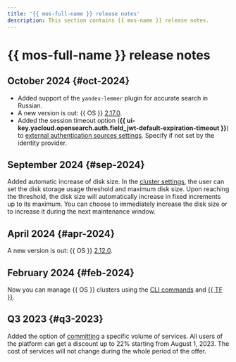 ```yaml
---
title: '{{ mos-full-name }} release notes'
description: This section contains {{ mos-name }} release notes.
---
```


# {{ mos-full-name }} release notes

## October 2024 {#oct-2024}

* Added support of the `yandex-lemmer` plugin for accurate search in Russian.
* A new version is out: {{ OS }} [2.17.0](https://github.com/opensearch-project/opensearch-build/blob/main/release-notes/opensearch-release-notes-2.17.0.md).
* Added the session timeout option (**{{ ui-key.yacloud.opensearch.auth.field_jwt-default-expiration-timeout }}**) to [external authentication sources settings](operations/saml-authentication.md#configuration-sso). Specify if not set by the identity provider.

## September 2024 {#sep-2024}

Added automatic increase of disk size. In the [cluster settings](operations/update.md), the user can set the disk storage usage threshold and maximum disk size. Upon reaching the threshold, the disk size will automatically increase in fixed increments up to its maximum. You can choose to immediately increase the disk size or to increase it during the next maintenance window.

## April 2024 {#apr-2024}

A new version is out: {{ OS }} [2.12.0](https://github.com/opensearch-project/opensearch-build/blob/main/release-notes/opensearch-release-notes-2.12.0.md).

## February 2024 {#feb-2024}

Now you can manage {{ OS }} clusters using the [CLI commands](../cli/cli-ref/managed-opensearch/cli-ref/index.md) and [{{ TF }}](./tf-ref.md).

## Q3 2023 {#q3-2023}

Added the option of [committing](../billing/concepts/cvos.md) a specific volume of services. All users of the platform can get a discount up to 22% starting from August 1, 2023. The cost of services will not change during the whole period of the offer.